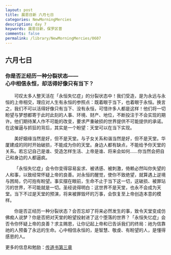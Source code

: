 ```yaml
---
layout: post
title: 晨恩日新 六月七日
categories: NewMorningMercies
description: day 7
keywords: 晨恩日新，保罗区普
comments: false
permalink: /library/NewMorningMercies/0607
---
```


## 六月七日

### 你是否正经历一种分裂状态—— <br> 心中相信永恒，却活得好像只有当下？

&emsp;&emsp;可叹太多人整天活在「永恒失忆症」的分裂状态中！我们受造，是为永远与永恒的上帝相交，理应对人生有永恒的参照点：既着眼于当下，也着眼于永恒。换言之，我们不可以活得好像只有当下、没有永恒，可惜许多人都是这样！他们将一切盼望与梦想都寄于此时此刻的人事、环境、财产、地位，不断投注于不会实现的期许。他们期待某人作不可能的改变，要求严重破损的世界提供不可能提供的承诺。在这催逼与抓狂的背后，其实是一个盼望：天堂可以在当下实现。

&emsp;&emsp;美好姻缘当然是好，但不是天堂。与子女关系和谐当然是好，但不是天堂。华厦建成的同时开始破损，不能成为你的天堂。身边人都有缺点，不能给予你天堂的关系。若忘记自己是谁、受造怎样生活、上帝是谁、将来会如何……你当然会把自己和身边的人都逼疯。

&emsp;&emsp;「永恒失忆症」会令你变得容易妄求、被诱感、被刺激，倚赖必然叫你失望的人和事，以致经常怀疑上帝的良善。对永恒的醒觉，使你不致绝望，就算遇上逆境与困局，仍可抱有盼望。事实摆在眼前，生命不止于当下这一切，这破损、被罪玷污的世界，不可能就是一切。圣经说得明白：这世界不是天堂，也永不会成为天堂。当下不过是天堂的预演，将来被罪毁坏的万事，会恢复至上帝创造本意的模样。

&emsp;&emsp;你是否正经历一种分裂状态？会否忘却了将来必然发生的事，致令天堂变成仿佛痴人说梦？你是否把对天堂的盼望投射进了这个堕落的世界？「永恒失忆症」会否令你怀疑上帝的良善？求主赐恩，让你记起上帝和已告诉我们的终局：祂为信靠祂的人预备了永远的生命。心中相信永恒的，是智慧、敬虔、有盼望的人，是懂得感恩的人。

更多的信息和勉励：[传道书第三章]()
